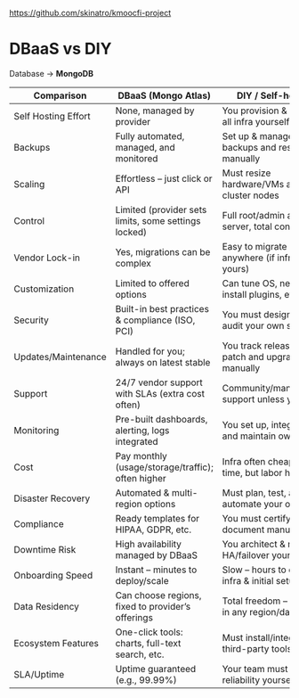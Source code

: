 https://github.com/skinatro/kmoocfi-project


# DBaaS vs DIY

Database -> **MongoDB**

| Comparison           | DBaaS (Mongo Atlas)                              | DIY / Self-hosted                               |
|----------------------|--------------------------------------------------|-------------------------------------------------|
| Self Hosting Effort  | None, managed by provider                        | You provision & maintain all infra yourself     |
| Backups              | Fully automated, managed, and monitored          | Set up & manage backups and restores manually   |
| Scaling              | Effortless – just click or API                   | Must resize hardware/VMs and cluster nodes      |
| Control              | Limited (provider sets limits, some settings locked) | Full root/admin access to server, total control |
| Vendor Lock-in       | Yes, migrations can be complex                    | Easy to migrate anywhere (if infra is yours)    |
| Customization        | Limited to offered options                        | Can tune OS, network, install plugins, etc.     |
| Security             | Built-in best practices & compliance (ISO, PCI)   | You must design, patch, audit your own security |
| Updates/Maintenance  | Handled for you; always on latest stable          | You track releases, patch and upgrade manually  |
| Support              | 24/7 vendor support with SLAs (extra cost often)  | Community/manual/self-support unless you pay    |
| Monitoring           | Pre-built dashboards, alerting, logs integrated   | You set up, integrate, and maintain own tools   |
| Cost                 | Pay monthly (usage/storage/traffic); often higher | Infra often cheaper over time, but labor higher |
| Disaster Recovery    | Automated & multi-region options                  | Must plan, test, and automate your own DR       |
| Compliance           | Ready templates for HIPAA, GDPR, etc.             | You must certify and document manually          |
| Downtime Risk        | High availability managed by DBaaS                | You architect & monitor HA/failover yourself    |
| Onboarding Speed     | Instant – minutes to deploy/scale                 | Slow – hours to days for infra & initial setup  |
| Data Residency       | Can choose regions, fixed to provider’s offerings | Total freedom – deploy in any region/datacenter |
| Ecosystem Features   | One-click tools: charts, full-text search, etc.   | Must install/integrate third-party tools        |
| SLA/Uptime           | Uptime guaranteed (e.g., 99.99%)                  | Your team must ensure reliability yourself      |

